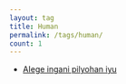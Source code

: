 ```yaml
---
layout: tag
title: Human
permalink: /tags/human/
count: 1
---
```


- [AIege ingani pilyohan iyu](https://ki-sung.github.io/news/news18/)

